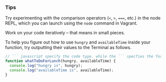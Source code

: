   ### Tips

Try experimenting with the comparison operators (`<`, `>`, `===`, etc.) in the node REPL, which you can launch using the `node` command in Vagrant.

Work on your code iteratively – that means in small pieces. 

To help you figure out how to use `hungry` and `availableTime` inside your function, try outputting their values to the Terminal as follows.

```javascript 
// ``` javascript specify the code type. while the ``` specfies the formating type to use (in this case - code)
function whatToDoForLunch(hungry, availableTime) {
  console.log("hungry is", hungry);
  console.log("availableTime is", availableTime);
}
```